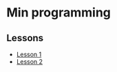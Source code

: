 # Min programming

## Lessons

- [Lesson 1](https://github.com/EmilOJ/chimi_programming/tree/master/lessons/01)
- [Lesson 2](https://github.com/EmilOJ/chimi_programming/tree/master/lessons/02)
